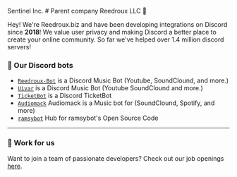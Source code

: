 Sentinel Inc. # Parent company Reedroux LLC 👋

Hey! We're Reedroux.biz  and have been developing integrations on Discord since **2018**! We value user privacy and making Discord a better place to create your online community. So far we've helped over 1.4 million discord servers!


### 🤖 Our Discord bots
- [`Reedroux-Bot`](https://Reedroux.biz) is a Discord Music Bot (Youtube, SoundClound, and more.)
- [`Uivar`](https://uivarmelo.xyz) is a Discord Music Bot (Youtube SoundClound and more.)
- [`TicketBot`](https://uivarmelo.xyz) is a Discord TicketBot
- [`Audiomack`](https://discord.com/oauth2/authorize?client_id=1068643962782502962&permissions=8&scope=bot) Audiomack is a Music bot for (SoundClound, Spotify, and more)
- [`ramsybot`](https://ramsybot.xyz) Hub for ramsybot's Open Source Code






---

### 💼 Work for us
Want to join a team of passionate developers? Check out our job openings [here](https://www.reedroux.biz/jobs6).
